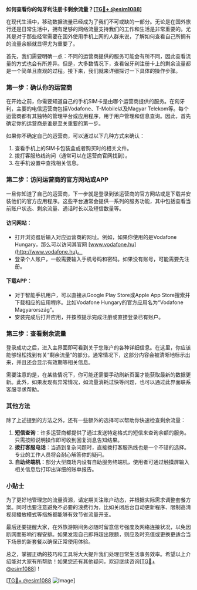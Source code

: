 **如何查看你的匈牙利注册卡剩余流量？[[TG💪+ @esim1088](https://t.me/s/esim1088)]**

在现代生活中，移动数据流量已经成为了我们不可或缺的一部分。无论是在国外旅行还是日常生活中，拥有足够的网络流量支持我们的工作和生活是非常重要的。尤其是对于那些经常需要在国外使用手机上网的人群来说，了解如何查看自己所拥有的流量余额就显得尤为重要了。

首先，我们需要明确一点：不同的运营商提供的服务可能会有所不同，因此查看流量的方式也会有所差异。但是，大多数情况下，查看匈牙利注册卡上的剩余流量都是一个简单且直观的过程。接下来，我们就来详细探讨一下具体的操作步骤。

### 第一步：确认你的运营商

在开始之前，你需要知道自己的手机SIM卡是由哪个运营商提供的服务。在匈牙利，主要的电信运营商包括Vodafone、T-Mobile以及Magyar Telekom等。每个运营商都有其独特的管理平台或应用程序，用于用户管理和信息查询。因此，首先确定你的运营商是谁是至关重要的第一步。

如果你不确定自己的运营商，可以通过以下几种方式来确认：

1. 查看手机上的SIM卡包装盒或者购买时的相关文件。
2. 拨打客服热线询问（通常可以在运营商官网找到）。
3. 在手机设置中查找相关信息。

### 第二步：访问运营商的官方网站或APP

一旦你知道了自己的运营商，下一步就是登录到该运营商的官方网站或是下载并安装他们的官方应用程序。这些平台通常会提供一系列的服务功能，其中包括查看当前账户状态、剩余流量、通话时长以及短信数量等。

#### 访问网站：
- 打开浏览器后输入对应运营商的网址。例如，如果你使用的是Vodafone Hungary，那么可以访问其官网 [www.vodafone.hu](http://www.vodafone.hu)。
- 登录个人账户，一般需要输入手机号码和密码。如果没有账号，可能需要先注册。

#### 下载APP：
- 对于智能手机用户，可以直接从Google Play Store或Apple App Store搜索并下载相应的应用程序。比如Vodafone Hungary的官方应用名为“Vodafone Magyarország”。
- 安装完成后打开应用，并按照提示完成注册或直接登录已有账户。

### 第三步：查看剩余流量

登录成功之后，进入主界面即可看到关于您账户的各种详细信息。在这里，你应该能够轻松找到有关“剩余流量”的部分。通常情况下，这部分内容会被清晰地标示出来，并且还会显示有效期等相关信息。

需要注意的是，在某些情况下，你可能还需要手动刷新页面才能获取最新的数据更新。此外，如果发现有异常情况，如流量消耗过快等问题，也可以通过此界面联系客服寻求帮助。

### 其他方法

除了上述提到的方法之外，还有一些额外的选择可以帮助你快速检查剩余流量：

1. **短信查询**：许多运营商都提供了通过发送特定格式的短信来查询余额的服务。只需按照说明操作即可收到回复消息告知结果。
2. **拨打客服电话**：当遇到复杂问题时，直接拨打客服热线也是一个不错的选择。专业的工作人员将会耐心解答你的疑问。
3. **自助终端机**：部分大型商场内设有自助服务终端机，使用者可通过触摸屏输入相关信息后打印出详细的账单报告。

### 小贴士

为了更好地管理您的流量资源，请定期关注账户动态，并根据实际需求调整套餐方案。同时也要注意避免不必要的浪费行为，比如关闭后台自动更新程序、限制高清视频播放模式等措施都能够有效节省流量开支。

最后还要提醒大家，在外旅游期间务必随时留意信号强度及网络连接状况，以免因断网而影响行程安排。如果发现自己即将超出限额，则应及时充值或更换更适合当下场景的新套餐以确保正常使用体验。

总之，掌握正确的技巧和工具将大大提升我们处理日常生活事务效率。希望以上介绍能对大家有所帮助！如果您还有其他疑问，欢迎继续咨询[[TG💪+ @esim1088](https://t.me/s/esim1088)]！

[[TG💪+ @esim1088](https://t.me/s/esim1088) ![Image](https://i.postimg.cc/4NQfJmqS/Snipaste-2025-05-13-00-14-12.png)]